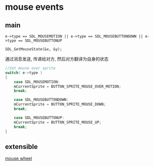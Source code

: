 # mouse events

## main

`e->type == SDL_MOUSEMOTION || e->type == SDL_MOUSEBUTTONDOWN || e->type == SDL_MOUSEBUTTONUP`

`SDL_GetMouseState(&x, &y);`

通过消息发送, 传递给对方, 然后对方翻译为自身的状态

```cpp
//Set mouse over sprite
switch( e->type )
{
    case SDL_MOUSEMOTION:
    mCurrentSprite = BUTTON_SPRITE_MOUSE_OVER_MOTION;
    break;

    case SDL_MOUSEBUTTONDOWN:
    mCurrentSprite = BUTTON_SPRITE_MOUSE_DOWN;
    break;

    case SDL_MOUSEBUTTONUP:
    mCurrentSprite = BUTTON_SPRITE_MOUSE_UP;
    break;
}
```

## extensible

[mouse wheel](https://wiki.libsdl.org/SDL_MouseWheelEvent)
